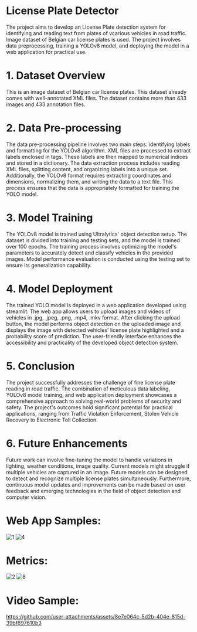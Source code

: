
# License Plate Detector

The project aims to develop an License Plate detection system for identifying and reading text from plates of vcarious vehicles in road traffic. Image dataset of Belgian car license plates is used. The project involves data preprocessing, training a YOLOv8 model, and deploying the model in a web application for practical use.

# 1. Dataset Overview
This is an image dataset of Belgian car license plates. This dataset already comes with well-annotated XML files. The dataset contains more than 433 images and 433 annotation files.

# 2. Data Pre-processing
The data pre-processing pipeline involves two main steps: identifying labels and formatting for the YOLOv8 algorithm. XML files are processed to extract labels enclosed in <object><name> tags. These labels are then mapped to numerical indices and stored in a dictionary. The data extraction process includes reading XML files, splitting content, and organizing labels into a unique set. Additionally, the YOLOv8 format requires extracting coordinates and dimensions, normalizing them, and writing the data to a text file. This process ensures that the data is appropriately formatted for training the YOLO model.

# 3. Model Training
The YOLOv8 model is trained using Ultralytics' object detection setup. The dataset is divided into training and testing sets, and the model is trained over 100 epochs. The training process involves optimizing the model's parameters to accurately detect and classify vehicles in the provided images. Model performance evaluation is conducted using the testing set to ensure its generalization capability.

# 4. Model Deployment
The trained YOLO model is deployed in a web application developed using streamlit. The web app allows users to upload images and videos of vehicles in .jpg, .jpeg, .png, .mp4, .mkv format. After clicking the upload button, the model performs object detection on the uploaded image and displays the image with detected vehicles' license plate highlighted and a probability score of prediction. The user-friendly interface enhances the accessibility and practicality of the developed object detection system.

# 5. Conclusion
The project successfully addresses the challenge of fine license plate reading in road traffic. The combination of meticulous data labeling, YOLOv8 model training, and web application deployment showcases a comprehensive approach to solving real-world problems of security and safety. The project's outcomes hold significant potential for practical applications, ranging from Traffic Violation Enforcement, Stolen Vehicle Recovery to Electronic Toll Collection.

# 6. Future Enhancements
Future work can involve fine-tuning the model to handle variations in lighting, weather conditions, image quality. Current models might struggle if multiple vehicles are captured in an image. Future models can be designed to detect and recognize multiple license plates simultaneously. Furthermore, continuous model updates and improvements can be made based on user feedback and emerging technologies in the field of object detection and computer vision.

# Web App Samples:
![1](https://github.com/user-attachments/assets/fee1679b-7c6d-4e62-aee6-3bdb2bd2b671)
![4](https://github.com/user-attachments/assets/1b98a437-9b5d-4d06-823b-7f9ac268e6ef)

# Metrics:
![2](https://github.com/user-attachments/assets/1dfdf3d2-c40d-46b5-8c40-bcf79723954e)
![8](https://github.com/user-attachments/assets/48340e16-a974-4365-9804-a1d25a29b68b)

# Video Sample:
https://github.com/user-attachments/assets/8e7e064c-5d2b-404e-815d-39bf897610b3

